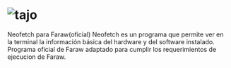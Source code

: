 # ![tajo](https://github.com/fefedevv/Faraw-Neofetch/assets/90733495/8d8a9c3e-28af-4d93-9182-4008bdd2eb52)
Neofetch para Faraw(oficial) Neofetch es un programa que permite ver en la terminal la información básica del hardware y del software instalado.
Programa oficial de Faraw adaptado para cumplir los requerimientos de ejecucion de Faraw.
